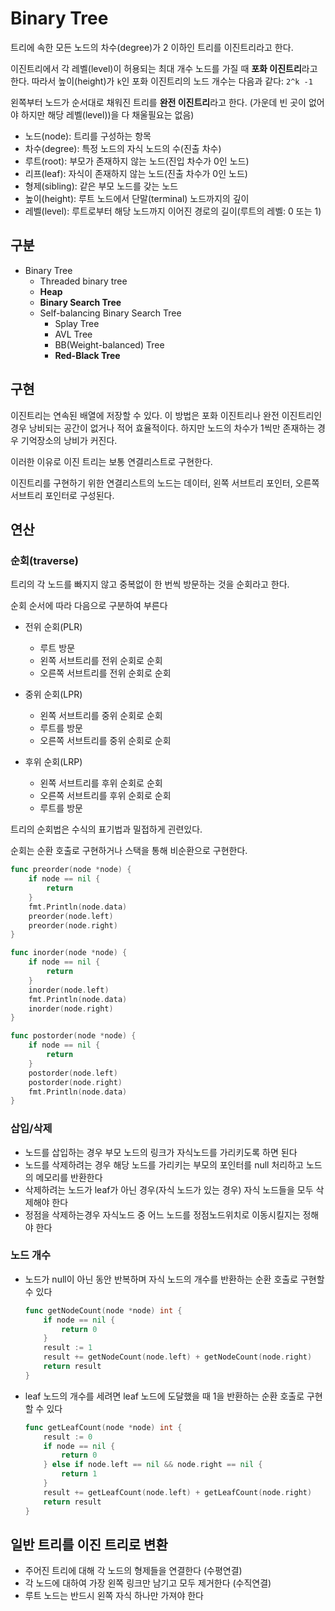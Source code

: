 # Binary Tree

트리에 속한 모든 노드의 차수(degree)가 2 이하인 트리를 이진트리라고 한다.

이진트리에서 각 레벨(level)이 허용되는 최대 개수 노드를 가질 때 **포화 이진트리**라고 한다.
따라서 높이(height)가 `k`인 포화 이진트리의 노드 개수는 다음과 같다: `2^k -1`

왼쪽부터 노드가 순서대로 채워진 트리를 **완전 이진트리**라고 한다.
(가운데 빈 곳이 없어야 하지만 해당 레벨(level))을 다 채울필요는 없음)

- 노드(node): 트리를 구성하는 항목
- 차수(degree): 특정 노드의 자식 노드의 수(진출 차수)
- 루트(root): 부모가 존재하지 않는 노드(진입 차수가 0인 노드)
- 리프(leaf): 자식이 존재하지 않는 노드(진출 차수가 0인 노드)
- 형제(sibling): 같은 부모 노드를 갖는 노드
- 높이(height): 루트 노드에서 단말(terminal) 노드까지의 깊이
- 레벨(level): 루트로부터 해당 노드까지 이어진 경로의 길이(루트의 레벨: 0 또는 1)

## 구분

- Binary Tree
  - Threaded binary tree
  - **Heap**
  - **Binary Search Tree**
  - Self-balancing Binary Search Tree
    - Splay Tree
    - AVL Tree
    - BB(Weight-balanced) Tree
    - **Red-Black Tree**

## 구현

이진트리는 연속된 배열에 저장할 수 있다.
이 방법은 포화 이진트리나 완전 이진트리인 경우 낭비되는 공간이 없거나 적어 효율적이다.
하지만 노드의 차수가 1씩만 존재하는 경우 기억장소의 낭비가 커진다.

이러한 이유로 이진 트리는 보통 연결리스트로 구현한다.

이진트리를 구현하기 위한 연결리스트의 노드는 데이터, 왼쪽 서브트리 포인터, 오른쪽 서브트리 포인터로 구성된다.

## 연산

### 순회(traverse)

트리의 각 노드를 빠지지 않고 중복없이 한 번씩 방문하는 것을 순회라고 한다.

순회 순서에 따라 다음으로 구분하여 부른다

- 전위 순회(PLR)
  - 루트 방문
  - 왼쪽 서브트리를 전위 순회로 순회
  - 오른쪽 서브트리를 전위 순회로 순회

- 중위 순회(LPR)
  - 왼쪽 서브트리를 중위 순회로 순회
  - 루트를 방문
  - 오른쪽 서브트리를 중위 순회로 순회

- 후위 순회(LRP)
  - 왼쪽 서브트리를 후위 순회로 순회
  - 오른쪽 서브트리를 후위 순회로 순회
  - 루트를 방문

트리의 순회법은 수식의 표기법과 밀접하게 괸련있다.

순회는 순환 호출로 구현하거나 스택을 통해 비순환으로 구현한다.

```go
func preorder(node *node) {
    if node == nil {
        return
    }
    fmt.Println(node.data)
    preorder(node.left)
    preorder(node.right)
}

func inorder(node *node) {
    if node == nil {
        return
    }
    inorder(node.left)
    fmt.Println(node.data)
    inorder(node.right)
}

func postorder(node *node) {
    if node == nil {
        return
    }
    postorder(node.left)
    postorder(node.right)
    fmt.Println(node.data)
}
```

### 삽입/삭제

- 노드를 삽입하는 경우 부모 노드의 링크가 자식노드를 가리키도록 하면 된다
- 노드를 삭제하려는 경우 해당 노드를 가리키는 부모의 포인터를 null 처리하고 노드의 메모리를 반환한다
- 삭제하려는 노드가 leaf가 아닌 경우(자식 노드가 있는 경우) 자식 노드들을 모두 삭제해야 한다
- 정점을 삭제하는경우 자식노드 중 어느 노드를 정점노드위치로 이동시킬지는 정해야 한다

### 노드 개수

- 노드가 null이 아닌 동안 반복하며 자식 노드의 개수를 반환하는 순환 호출로 구현할 수 있다

  ```go
  func getNodeCount(node *node) int {
      if node == nil {
          return 0
      }
      result := 1
      result += getNodeCount(node.left) + getNodeCount(node.right)
      return result
  }
  ```

- leaf 노드의 개수를 세려면 leaf 노드에 도달했을 때 1을 반환하는 순환 호출로 구현할 수 있다

  ```go
  func getLeafCount(node *node) int {
      result := 0
      if node == nil {
          return 0
      } else if node.left == nil && node.right == nil {
          return 1
      }
      result += getLeafCount(node.left) + getLeafCount(node.right)
      return result
  }
  ```

## 일반 트리를 이진 트리로 변환

- 주어진 트리에 대해 각 노드의 형제들을 연결한다 (수평연결)
- 각 노드에 대하여 가장 왼쪽 링크만 남기고 모두 제거한다 (수직연결)
- 루트 노드는 반드시 왼쪽 자식 하나만 가져야 한다
